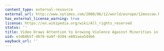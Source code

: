 ```yaml
---
content_type: external-resource
external_url: http://www.nytimes.com/2008/06/12/world/europe/12moscow.html
has_external_license_warning: true
license: https://en.wikipedia.org/wiki/All_rights_reserved
status: ''
title: Video Draws Attention to Growing Violence Against Minorities in Russia
uid: e3d68b5f-d678-4a9f-9204-e801aea5d4b6
wayback_url: ''
---
```

